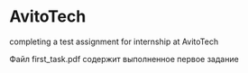 # AvitoTech
completing a test assignment for internship at AvitoTech

Файл first_task.pdf содержит выполненное первое задание
